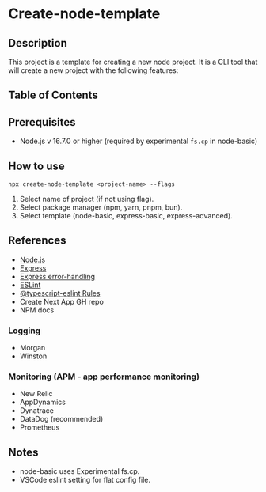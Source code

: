 # Create-node-template

## Description

This project is a template for creating a new node project. It is a CLI tool that will create a new project with the following features:

## Table of Contents

## Prerequisites

- Node.js v 16.7.0 or higher (required by experimental ``fs.cp`` in node-basic)

## How to use

```
npx create-node-template <project-name> --flags
```

1. Select name of project (if not using flag).
2. Select package manager (npm, yarn, pnpm, bun).
3. Select template (node-basic, express-basic, express-advanced).

## References

- [Node.js](https://nodejs.org/en/)
- [Express](https://expressjs.com/)
- [Express error-handling](https://expressjs.com/en/guide/error-handling.html)
- [ESLint](https://eslint.org/)
- [@typescript-eslint Rules](https://eslint.org/docs/rules/)
- Create Next App GH repo
- NPM docs

### Logging

- Morgan
- Winston

### Monitoring (APM - app performance monitoring)

- New Relic
- AppDynamics
- Dynatrace
- DataDog (recommended)
- Prometheus

## Notes

- node-basic uses Experimental fs.cp.
- VSCode eslint setting for flat config file.
